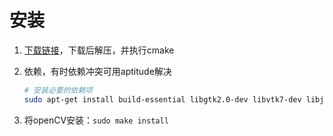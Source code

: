# 安装

1. [下载链接](https://opencv.org/releases/)，下载后解压，并执行cmake

2. 依赖，有时依赖冲突可用aptitude解决

   ```bash
   # 安装必要的依赖项
   sudo apt-get install build-essential libgtk2.0-dev libvtk7-dev libjpeg-dev libtiff5-dev libjasper-dev libopenexr-dev libtbb-dev
   ```

3. 将openCV安装：`sudo make install`